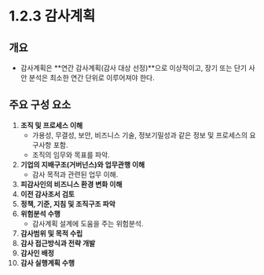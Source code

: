 # 1.2.3 감사계획

## 개요
- 감사계획은 **연간 감사계획(감사 대상 선정)**으로 이상적이고, 장기 또는 단기 사안 분석은 최소한 연간 단위로 이루어져야 한다.

## 주요 구성 요소
1. **조직 및 프로세스 이해**  
   - 가용성, 무결성, 보안, 비즈니스 기술, 정보기밀성과 같은 정보 및 프로세스의 요구사항 포함.
   - 조직의 임무와 목표를 파악.
2. **기업의 지배구조(거버넌스)와 업무관행 이해**  
   - 감사 목적과 관련된 업무 이해.
3. **피감사인의 비즈니스 환경 변화 이해**
4. **이전 감사조서 검토**
5. **정책, 기준, 지침 및 조직구조 파악**
6. **위험분석 수행**  
   - 감사계획 설계에 도움을 주는 위험분석.
7. **감사범위 및 목적 수립**
8. **감사 접근방식과 전략 개발**
9. **감사인 배정**
10. **감사 실행계획 수행**
